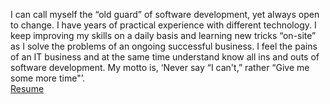 I can call myself the “old guard” of software development, yet always open to change. I have years of practical experience with different technology. I keep improving my skills on a daily basis and learning new tricks “on-site” as I solve the problems of an ongoing successful business. I feel the pains of an IT business and at the same time understand know all ins and outs of software development. My motto is, ‘Never say “I can't,” rather “Give me some more time"’.<br/>
[Resume](https://github.com/savostin/savostin/blob/main/SergiySavostin.pdf)
